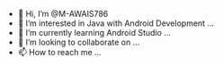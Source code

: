 - 👋 Hi, I’m @M-AWAIS786
- 👀 I’m interested in Java with Android Development ...
- 🌱 I’m currently learning Android Studio ...
- 💞️ I’m looking to collaborate on ...
- 📫 How to reach me ...

<!---
M-AWAIS786/M-AWAIS786 is a ✨ special ✨ repository because its `README.md` (this file) appears on your GitHub profile.
You can click the Preview link to take a look at your changes.
--->
